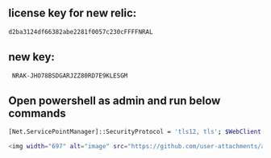 ## license key for new relic:
 ```bash
d2ba3124df66382abe2281f0057c230cFFFFNRAL
```
## new key:
```bash
 NRAK-JHO78BSDGARJZZ80RD7E9KLESGM
```
## Open powershell as admin and run below commands
```bash
[Net.ServicePointManager]::SecurityProtocol = 'tls12, tls'; $WebClient = New-Object System.Net.WebClient; $WebClient.DownloadFile("https://download.newrelic.com/install/newrelic-cli/scripts/install.ps1", "$env:TEMP\install.ps1"); & PowerShell.exe -ExecutionPolicy Bypass -File $env:TEMP\install.ps1; $env:NEW_RELIC_API_KEY='NRAK-JHO78BSDGARJZZ80RD7E9KLESGM'; $env:NEW_RELIC_ACCOUNT_ID='6358124'; & 'C:\Program Files\New Relic\New Relic CLI\newrelic.exe' install
```
```bash
<img width="697" alt="image" src="https://github.com/user-attachments/assets/8c0b6624-baf2-4b06-ac6c-534275f94fc5" />
```
